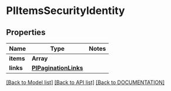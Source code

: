 # PIItemsSecurityIdentity

## Properties
Name | Type | Notes
------------ | ------------- | -------------
**items** | **Array<PISecurityIdentity>**
**links** | **[**PIPaginationLinks**](../models/PIPaginationLinks.md)**

[[Back to Model list]](../../DOCUMENTATION.md#documentation-for-models) [[Back to API list]](../../DOCUMENTATION.md#documentation-for-api-endpoints) [[Back to DOCUMENTATION]](../../DOCUMENTATION.md)
